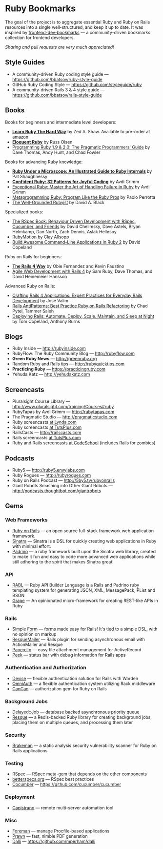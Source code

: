 # Ruby Bookmarks

The goal of the project is to aggregate essential Ruby and Ruby on Rails resources into a single well-structured, and keep it up to date. It was inspired by [frontend-dev-bookmarks](https://github.com/dypsilon/frontend-dev-bookmarks) — a community-driven bookmarks collection for frontend developers.

*Sharing and pull requests are very much appreciated!*

## Style Guides

- A community-driven Ruby coding style guide — https://github.com/bbatsov/ruby-style-guide
- GitHub Ruby Coding Style — https://github.com/styleguide/ruby
- A community-driven Rails 3 & 4 style guide — https://github.com/bbatsov/rails-style-guide

## Books

Books for beginners and intermediate level developers:

- **[Learn Ruby The Hard Way](http://ruby.learncodethehardway.org/book/)** by Zed A. Shaw. Available to pre-order at [amazon](http://www.amazon.com/Learn-Ruby-Hard-Shaws-Series/dp/032188499X)
- **[Eloquent Ruby](http://www.amazon.com/Eloquent-Ruby-Addison-Wesley-Professional/dp/0321584104/)** by Russ Olsen
- [Programming Ruby 1.9 & 2.0: The Pragmatic Programmers' Guide](http://pragprog.com/book/ruby4/programming-ruby-1-9-2-0) by Dave Thomas, Andy Hunt, and Chad Fowler

Books for advancing Ruby knowledge:

- **[Ruby Under a Microscope: An Illustrated Guide to Ruby Internals](http://www.amazon.com/Ruby-Under-Microscope-Illustrated-Internals/dp/1593275277/)** by Pat Shaughnessy
- **[Confident Ruby: 32 Patterns for Joyful Coding](http://www.amazon.com/Confident-Ruby-Patterns-Joyful-Coding-ebook/dp/B00ETE0D2S/)** by Avdi Grimm
- [Exceptional Ruby: Master the Art of Handling Failure in Ruby](http://pragprog.com/book/ager/exceptional-ruby) by Avdi Grimm
- [Metaprogramming Ruby: Program Like the Ruby Pros](http://www.amazon.com/Metaprogramming-Ruby-Program-Like-Pros-ebook/dp/B00A376YAK/) by Paolo Perrotta
- [The Well-Grounded Rubyist](http://www.amazon.com/The-Well-Grounded-Rubyist-David-Black/dp/1933988657/) by David A. Black

Specialized books:

- [The RSpec Book: Behaviour Driven Development with RSpec, Cucumber, and Friends](http://www.amazon.com/The-RSpec-Book-Behaviour-Development/dp/1934356379/) by David Chelimsky, Dave Astels, Bryan Helmkamp, Dan North, Zach Dennis, Aslak Hellesoy
- [RubyMotion](http://www.amazon.com/RubyMotion-Pragmatic-Programmers-Clay-Allsopp/dp/1937785289/) by Clay Allsopp
- [Build Awesome Command-Line Applications in Ruby 2](http://pragprog.com/book/dccar2/build-awesome-command-line-applications-in-ruby-2) by David Copeland

Ruby on Rails for beginners:

- **[The Rails 4 Way](http://www.amazon.com/Rails-Edition-Addison-Wesley-Professional-Series-ebook/dp/B00KKNO8YQ/)** by Obie Fernandez and Kevin Faustino
- [Agile Web Development with Rails 4](http://www.amazon.com/Agile-Development-Rails-Facets-Ruby/dp/1937785564/) by Sam Ruby, Dave Thomas, and David Heinemeier Hansson

Advanced Ruby on Rails:

- [Crafting Rails 4 Applications: Expert Practices for Everyday Rails Development](http://www.amazon.com/Crafting-Rails-Applications-Practices-Development/dp/1937785556/) by José Valim
- [Rails AntiPatterns: Best Practice Ruby on Rails Refactoring](http://www.amazon.com/Rails-AntiPatterns-Refactoring-Addison-Wesley-Professional/dp/0321604814/) by Chad Pytel, Tammer Saleh 
- [Deploying Rails: Automate, Deploy, Scale, Maintain, and Sleep at Night](http://www.amazon.com/Deploying-Rails-Automate-Deploy-Maintain/dp/1934356956/) by Tom Copeland, Anthony Burns

## Blogs

- Ruby Inside — http://rubyinside.com
- RubyFlow: The Ruby Community Blog — http://rubyflow.com
- **Green Ruby News** — http://greenruby.org
- Random Ruby and Rails tips — http://rubyquicktips.com
- **Practicing Ruby** — https://practicingruby.com
- Yehuda Katz — http://yehudakatz.com

## Screencasts

- Pluralsight Course Library — http://www.pluralsight.com/training/Courses#ruby
- RubyTapas by Avdi Grimm — http://rubytapas.com
- The Pragmatic Studio — http://pragmaticstudio.com
- Ruby screencasts [at Lynda.com](http://www.lynda.com/search?q=ruby)
- Ruby screencasts [at TutsPlus.com](http://courses.tutsplus.com/topics/code/categories/ruby/courses)
- RailsCasts — http://railscasts.com
- Rails screencasts [at TutsPlus.com](http://courses.tutsplus.com/topics/code/categories/rails/courses)
- Ruby and Rails screencasts [at CodeSchool](https://www.codeschool.com/paths/ruby) (includes Rails for zombies)

## Podcasts

- Ruby5 — http://ruby5.envylabs.com
- Ruby Rogues — http://rubyrogues.com
- Ruby on Rails Podcast — http://5by5.tv/rubyonrails
- Giant Robots Smashing into Other Giant Robots — http://podcasts.thoughtbot.com/giantrobots

## Gems

### Web Frameworks

- [Ruby on Rails](http://rubyonrails.org) — an open source full-stack framework web application framework.
- [Sinatra](http://sinatrarb.com) — Sinatra is a DSL for quickly creating web applications in Ruby with minimal effort.
- [Padrino](http://padrinorb.com) — a ruby framework built upon the Sinatra web library, created to make it fun and easy to code more advanced web applications while still adhering to the spirit that makes Sinatra great!

### API

- [RABL](https://github.com/nesquena/rabl) — Ruby API Builder Language is a Rails and Padrino ruby templating system for generating JSON, XML, MessagePack, PList and BSON
- [Grape](https://github.com/intridea/grape) — An opinionated micro-framework for creating REST-like APIs in Ruby

### Rails

- [Simple Form](https://github.com/plataformatec/simple_form) — forms made easy for Rails! It's tied to a simple DSL, with no opinion on markup
- [ResqueMailer](https://github.com/zapnap/resque_mailer) — Rails plugin for sending asynchronous email with ActionMailer and Resque
- [Paperclip](https://github.com/thoughtbot/paperclip) — easy file attachment management for ActiveRecord
- [Peek](https://github.com/peek/peek) — status bar with debug information for Rails apps

### Authentication and Authorization

- [Devise](https://github.com/plataformatec/devise) — flexible authentication solution for Rails with Warden
- [OmniAuth](https://github.com/intridea/omniauth) — a flexible authentication system utilizing Rack middleware
- [CanCan](https://github.com/ryanb/cancan) — authorization gem for Ruby on Rails

### Background Jobs

- [Delayed::Job](https://github.com/tobi/delayed_job) — database backed asynchronous priority queue
- [Resque](https://github.com/resque/resque) — a Redis-backed Ruby library for creating background jobs, placing them on multiple queues, and processing them later

### Security

- [Brakeman](https://github.com/presidentbeef/brakeman) — a static analysis security vulnerability scanner for Ruby on Rails applications

### Testing

- [RSpec](https://github.com/rspec/rspec) — RSpec meta-gem that depends on the other components
- [betterspecs.org](http://betterspecs.org) — RSpec best practices
- [Cocumber](https://github.com/cucumber/cucumber) — https://github.com/cucumber/cucumber

### Deployment

- [Capistrano](https://github.com/capistrano/capistrano) — remote multi-server automation tool

### Misc

- [Foreman](https://github.com/ddollar/foreman) — manage Procfile-based applications
- [Prawn](https://github.com/prawnpdf/prawn) — fast, nimble PDF generation
- [Dalli](https://github.com/mperham/dalli) — https://github.com/mperham/dalli
